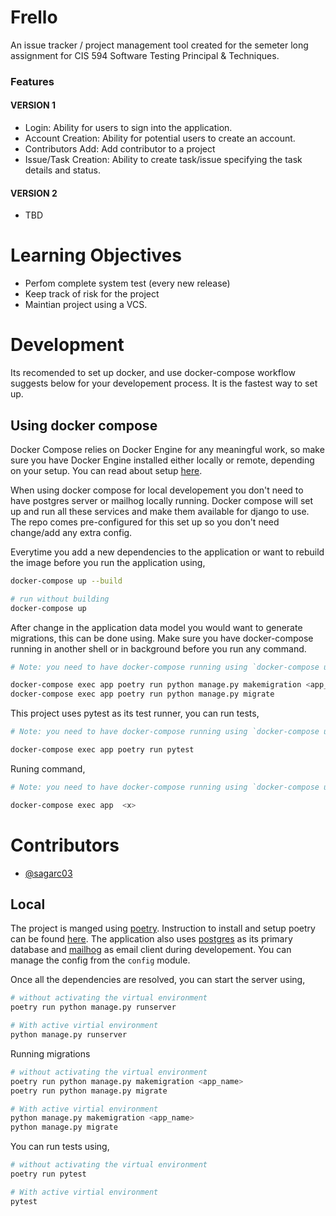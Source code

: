 # Frello

An issue tracker / project management tool created for the semeter long assignment for CIS 594 Software Testing Principal & Techniques.

### Features

#### VERSION 1

- Login: Ability for users to sign into the application.
- Account Creation: Ability for potential users to create an account.
- Contributors Add: Add contributor to a project
- Issue/Task Creation: Ability to create task/issue specifying the task details and status.

#### VERSION 2

- TBD

# Learning Objectives

- Perfom complete system test (every new release)
- Keep track of risk for the project
- Maintian project using a VCS.

# Development

Its recomended to set up docker, and use docker-compose workflow suggests below for your developement process. It is the fastest way to set up.

## Using docker compose

Docker Compose relies on Docker Engine for any meaningful work, so make sure you have Docker Engine installed either locally or remote, depending on your setup. You can read about setup [here](https://docs.docker.com/compose/install/).

When using docker compose for local developement you don't need to have postgres server or mailhog locally running. Docker compose will set up and run all these services and make them available for django to use. The repo comes pre-configured for this set up so you don't need change/add any extra config.

Everytime you add a new dependencies to the application or want to rebuild the image before you run the application using,

```bash
docker-compose up --build

# run without building
docker-compose up
```

After change in the application data model you would want to generate migrations, this can be done using. Make sure you have docker-compose running in another shell or in background before you run any command.

```bash
# Note: you need to have docker-compose running using `docker-compose up` before you can run this.

docker-compose exec app poetry run python manage.py makemigration <app_name>
docker-compose exec app poetry run python manage.py migrate
```

This project uses pytest as its test runner, you can run tests,

```bash
# Note: you need to have docker-compose running using `docker-compose up` before you can run this.

docker-compose exec app poetry run pytest
```

Runing <x> command,

```bash
# Note: you need to have docker-compose running using `docker-compose up` before you can run this.

docker-compose exec app  <x>
```

# Contributors

- [@sagarc03](https://github.com/sagarc03)

## Local

The project is manged using [poetry](https://python-poetry.org/). Instruction to install and setup poetry can be found [here](https://python-poetry.org/docs/master/#installation). The application also uses [postgres](https://www.postgresql.org/) as its primary database and [mailhog](https://github.com/mailhog/MailHog) as email client during developement. You can manage the config from the `config` module.

Once all the dependencies are resolved, you can start the server using,

```bash
# without activating the virtual environment
poetry run python manage.py runserver

# With active virtial environment
python manage.py runserver
```

Running migrations

```bash
# without activating the virtual environment
poetry run python manage.py makemigration <app_name>
poetry run python manage.py migrate

# With active virtial environment
python manage.py makemigration <app_name>
python manage.py migrate
```

You can run tests using,

```bash
# without activating the virtual environment
poetry run pytest

# With active virtial environment
pytest
```

